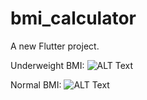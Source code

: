 # bmi_calculator

A new Flutter project.

Underweight BMI:
![ALT Text](https://media.giphy.com/media/qWzStkKzZrwOPWLl1m/giphy.gif)

Normal BMI:
![ALT Text](https://media.giphy.com/media/o8xpBZlD15BiGkdSME/giphy.gif)
